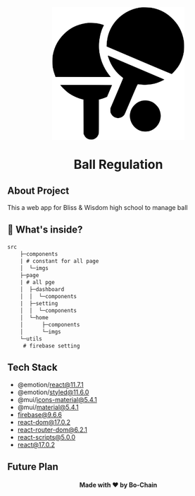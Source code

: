 <div align="center">
<img align="center" width="300" height="300" src = "src/components/imgs/table-tennis.svg"></img>
<h1 align="center">Ball Regulation</h1>
</div>

## About Project

This a web app for Bliss & Wisdom high school to manage ball

## 🧐 What's inside?

```
src
    ├─components
    | # constant for all page
    │  └─imgs
    ├─page
    | # all pge
    │  ├─dashboard
    │  │  └─components
    |  ├─setting
    │  │  └─components
    │  └─home
    │      ├─components
    │      └─imgs
    └─utils
     # firebase setting
```

## Tech Stack

- @emotion/react@11.7.1
- @emotion/styled@11.6.0
- @mui/icons-material@5.4.1
- @mui/material@5.4.1
- firebase@9.6.6
- react-dom@17.0.2
- react-router-dom@6.2.1
- react-scripts@5.0.0
- react@17.0.2

## Future Plan

<h4 align="center">Made with ❤️ by Bo-Chain</h4>
